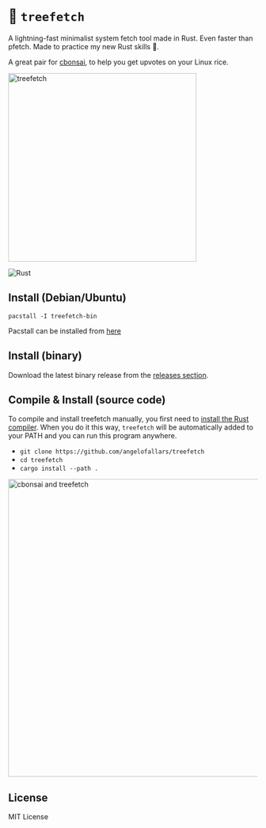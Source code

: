 # 🌳 `treefetch`

A lightning-fast minimalist system fetch tool made in Rust. Even faster than pfetch. Made to practice my new Rust skills 🦀.

A great pair for [cbonsai](https://gitlab.com/jallbrit/cbonsai), to help you get upvotes on your Linux rice.

<img src="https://user-images.githubusercontent.com/39676098/145745239-434ed52f-2a32-48b5-b51e-a95005fc2d17.png" alt="treefetch" width=380px>

![Rust](https://img.shields.io/badge/rust-%23000000.svg?style=for-the-badge&logo=rust&logoColor=white)

## Install (Debian/Ubuntu)

`pacstall -I treefetch-bin`

Pacstall can be installed from [here](https://github.com/pacstall/pacstall)

## Install (binary)

Download the latest binary release from the [releases section](https://github.com/angelofallars/treefetch/releases).

## Compile & Install (source code)

To compile and install treefetch manually, you first need to [install the Rust
compiler](https://www.rust-lang.org/tools/install). When you do it this way,
`treefetch` will be automatically added to your PATH and you can run this
program anywhere.

- `git clone https://github.com/angelofallars/treefetch`
- `cd treefetch`
- `cargo install --path .`

<img src="https://user-images.githubusercontent.com/39676098/145746921-4fb5cd85-75ad-4cee-ad28-bb0e8f67f8cd.png" alt="cbonsai and treefetch" width=600px>

## License

MIT License
